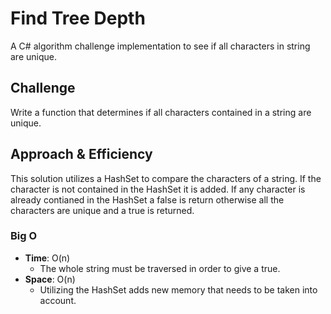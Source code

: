 # Find Tree Depth
A C# algorithm challenge implementation to see if all characters in string are unique.

## Challenge
Write a function that determines if all characters contained in a string are unique.

## Approach & Efficiency
This solution utilizes a HashSet to compare the characters of a string. If the character is not contained in the HashSet it is added. If any character is already contianed in the HashSet a false is return otherwise all the characters are unique and a true is returned. 

### Big O
- **Time**: O(n)
  - The whole string must be traversed in order to give a true. 
- **Space**: O(n)
  - Utilizing the HashSet adds new memory that needs to be taken into account. 
